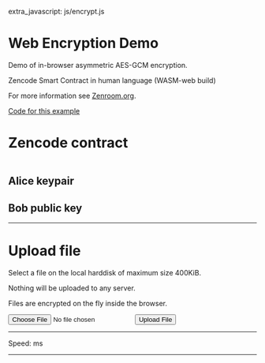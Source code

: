extra_javascript: js/encrypt.js

# Web Encryption Demo
  
Demo of in-browser asymmetric AES-GCM encryption.

Zencode Smart Contract in human language (WASM-web build)

For more information see [Zenroom.org](https://zenroom.org).

<span class="big"> <span class="mdi mdi-code-braces"></span> [Code for this example](code)</span>

# Zencode contract

<pre id="encrypt_contract"></pre>


## Alice keypair

<code id="alice"></code>

## Bob public key

<code id="bob"></code>

------------------------

# Upload file

Select a file on the local harddisk of maximum size 400KiB.

Nothing will be uploaded to any server.

Files are encrypted on the fly inside the browser.

  <form method="post" enctype="multipart/form-data">
    <input type="file" name="rawfile" />
    <input type="submit" value="Upload File" name="submit" />
  </form>
  <hr/>
  <div>Speed: <span id="speed"></span> ms</div>
  <hr/>
  <small><code id="result"></code></small>

<script async type="text/javascript" src="../js/zenroom.js"></script>
